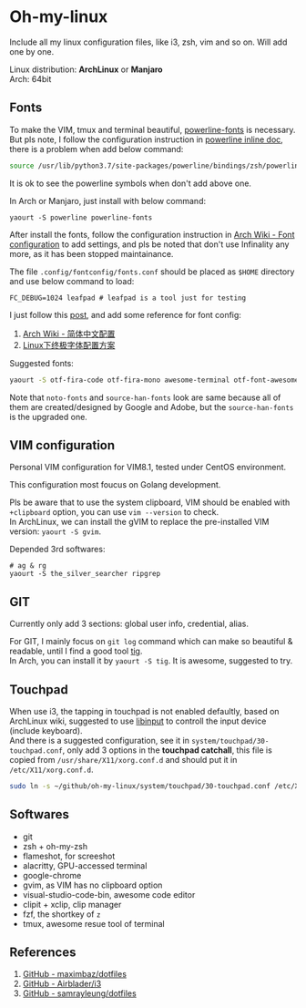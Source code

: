 # Oh-my-linux

Include all my linux configuration files, like i3, zsh, vim and so on. Will add one by one.

Linux distribution: **ArchLinux** or **Manjaro**  
Arch: 64bit

## Fonts

To make the VIM, tmux and terminal beautiful, [powerline-fonts](https://github.com/powerline/fonts) is necessary.  
But pls note, I follow the configuration instruction in [powerline inline doc](https://powerline.readthedocs.io/en/latest/usage/shell-prompts.html#bash-prompt), 
there is a problem when add below command:  
```sh
source /usr/lib/python3.7/site-packages/powerline/bindings/zsh/powerline.zsh
```
It is ok to see the powerline symbols when don't add above one.  

In Arch or Manjaro, just install with below command:  
```shell
yaourt -S powerline powerline-fonts
```

After install the fonts, follow the configuration instruction in [Arch Wiki - Font configuration](https://wiki.archlinux.org/index.php/Font_configuration) to add settings, and pls be noted that don't use Infinality any more, as it has been stopped maintainance.

The file `.config/fontconfig/fonts.conf` should be placed as `$HOME` directory and use below command to load:  
```shell
FC_DEBUG=1024 leafpad # leafpad is a tool just for testing
```
I just follow this [post](https://unix.stackexchange.com/questions/372447/reload-settings-in-etc-fonts-conf-d), and add some reference for font config:  
1. [Arch Wiki - 简体中文配置](https://wiki.archlinux.org/index.php/Font_Configuration/Chinese_(%E7%AE%80%E4%BD%93%E4%B8%AD%E6%96%87))  
2. [Linux下终极字体配置方案](https://ohmyarch.github.io/2017/01/15/Linux%E4%B8%8B%E7%BB%88%E6%9E%81%E5%AD%97%E4%BD%93%E9%85%8D%E7%BD%AE%E6%96%B9%E6%A1%88/)  


Suggested fonts:  
```sh
yaourt -S otf-fira-code otf-fira-mono awesome-terminal otf-font-awesome ttf-dejavu ttf-droid ttf-roboto noto-fonts noto-fonts-cjk noto-fonts-emoji adobe-source-code-pro-fonts adobe-source-han-sans-cn-fonts adobe-source-han-serif-cn-fonts
```

Note that `noto-fonts` and `source-han-fonts` look are same because all of them are created/designed by Google and Adobe, but the `source-han-fonts` is the upgraded one.

## VIM configuration

Personal VIM configuration for VIM8.1, tested under CentOS environment.

This configuration most foucus on Golang development.

Pls be aware that to use the system clipboard, VIM should be enabled with `+clipboard` option, you can use `vim --version` to check.  
In ArchLinux, we can install the gVIM to replace the pre-installed VIM version: `yaourt -S gvim`.  

Depended 3rd softwares:  
```shell
# ag & rg
yaourt -S the_silver_searcher ripgrep
```

## GIT

Currently only add 3 sections: global user info, credential, alias.  

For GIT, I mainly focus on `git log` command which can make so beautiful & readable, until I find a good tool [tig](https://github.com/jonas/tig).  
In Arch, you can install it by `yaourt -S tig`. It is awesome, suggested to try.

## Touchpad

When use i3, the tapping in touchpad is not enabled defaultly, based on ArchLinux wiki, suggested to use [libinput](https://wiki.archlinux.org/index.php/Libinput) to controll the input device (include keyboard).  
And there is a suggested configuration, see it in `system/touchpad/30-touchpad.conf`, only add 3 options in the **touchpad catchall**, this file is copied from `/usr/share/X11/xorg.conf.d` and should put it in `/etc/X11/xorg.conf.d`.  
```sh
sudo ln -s ~/github/oh-my-linux/system/touchpad/30-touchpad.conf /etc/X11/xorg.conf.d/30-touchpad.conf
```

## Softwares

- git  
- zsh + oh-my-zsh  
- flameshot, for screeshot  
- alacritty, GPU-accessed terminal  
- google-chrome  
- gvim, as VIM has no clipboard option  
- visual-studio-code-bin, awesome code editor  
- clipit + xclip, clip manager  
- fzf, the shortkey of `z`  
- tmux, awesome resue tool of terminal  


## References

1. [GitHub - maximbaz/dotfiles](https://github.com/maximbaz/dotfiles)  
2. [GitHub - Airblader/i3](https://github.com/Airblader/i3)  
3. [GitHub - samrayleung/dotfiles](https://github.com/samrayleung/dotfiles)  

